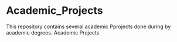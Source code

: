 # Academic_Projects
This repository contains several academic Pprojects done during by academic degrees.
Academic Projects

